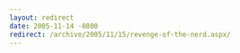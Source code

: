 ```yaml
---
layout: redirect
date: 2005-11-14 -0800
redirect: /archive/2005/11/15/revenge-of-the-nerd.aspx/
---
```

